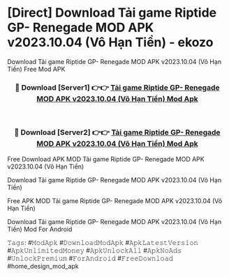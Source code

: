 # [Direct] Download Tải game Riptide GP- Renegade MOD APK v2023.10.04 (Vô Hạn Tiền) - ekozo
Download Tải game Riptide GP- Renegade MOD APK v2023.10.04 (Vô Hạn Tiền) Free Mod APK

<div align="center">
<h3>🔴 Download [Server1] 👉👉 <a href="https://apk-comot.site?title=Tải_game_Riptide_GP-_Renegade_MOD_APK_v2023.10.04_(Vô_Hạn_Tiền)">Tải game Riptide GP- Renegade MOD APK v2023.10.04 (Vô Hạn Tiền) Mod Apk</a></h3><br>

<h3>🔴 Download [Server2] 👉👉 <a href="https://apk-comot.site?title=Tải_game_Riptide_GP-_Renegade_MOD_APK_v2023.10.04_(Vô_Hạn_Tiền)">Tải game Riptide GP- Renegade MOD APK v2023.10.04 (Vô Hạn Tiền) Mod Apk</a></h3>
</div>


Free Download APK MOD Tải game Riptide GP- Renegade MOD APK v2023.10.04 (Vô Hạn Tiền)

Download Tải game Riptide GP- Renegade MOD APK v2023.10.04 (Vô Hạn Tiền) 

Free APK MOD Tải game Riptide GP- Renegade MOD APK v2023.10.04 (Vô Hạn Tiền) 

Download Tải game Riptide GP- Renegade MOD APK v2023.10.04 (Vô Hạn Tiền) Mod For Android

𝚃𝚊𝚐𝚜: #𝙼𝚘𝚍𝙰𝚙𝚔 #𝙳𝚘𝚠𝚗𝚕𝚘𝚊𝚍𝙼𝚘𝚍𝙰𝚙𝚔 #𝙰𝚙𝚔𝙻𝚊𝚝𝚎𝚜𝚝𝚅𝚎𝚛𝚜𝚒𝚘𝚗 #𝙰𝚙𝚔𝚄𝚗𝚕𝚒𝚖𝚒𝚝𝚎𝚍𝙼𝚘𝚗𝚎𝚢 #𝙰𝚙𝚔𝚄𝚗𝚕𝚘𝚌𝚔𝙰𝚕𝚕 #𝙰𝚙𝚔𝙽𝚘𝙰𝚍𝚜 #𝚄𝚗𝚕𝚘𝚌𝚔𝙿𝚛𝚎𝚖𝚒𝚞𝚖 #𝙵𝚘𝚛𝙰𝚗𝚍𝚛𝚘𝚒𝚍 #𝙵𝚛𝚎𝚎𝙳𝚘𝚠𝚗𝚕𝚘𝚊𝚍 #home_design_mod_apk